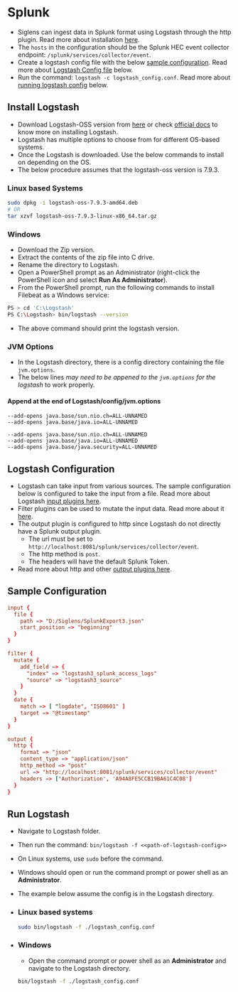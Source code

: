 # Splunk

- Siglens can ingest data in Splunk format using Logstash through the http plugin. Read more about installation [here](#install-logstash).
- The `hosts` in the configuration should be the Splunk HEC event collector endpoint: `/splunk/services/collector/event`.
- Create a logstash config file with the below [sample configuration](#sample-configuration). Read more about [Logstash Config file](#logstash-configuration) below.
- Run the command: `logstash -c logstash_config.conf`. Read more about [running logstash config](#run-logstash-config) below.

## Install Logstash

- Download Logstash-OSS version from [here](https://www.elastic.co/downloads/logstash-oss) or check [official docs](https://www.elastic.co/guide/en/logstash/current/index.html) to know more on installing Logstash.
- Logstash has multiple options to choose from for different OS-based systems.
- Once the Logstash is downloaded. Use the below commands to install on depending on the OS.
- The below procedure assumes that the logstash-oss version is 7.9.3.

### Linux based Systems

```bash
sudo dpkg -i logstash-oss-7.9.3-amd64.deb
# OR
tar xzvf logstash-oss-7.9.3-linux-x86_64.tar.gz
```

### Windows

- Download the Zip version.
- Extract the contents of the zip file into C drive.
- Rename the directory to Logstash.
- Open a PowerShell prompt as an Administrator (right-click the PowerShell icon and select **Run As Administrator**).
- From the PowerShell prompt, run the following commands to install Filebeat as a Windows service:

```bash
PS > cd 'C:\Logstash'
PS C:\Logstash> bin/logstash --version
```

- The above command should print the logstash version.

### JVM Options

- In the Logstash directory, there is a config directory containing the file `jvm.options`.
- The below lines _may need to be appened to the `jvm.options` for the logstash_ to work properly.

#### Append at the end of Logstash/config/jvm.options

```options
--add-opens java.base/sun.nio.ch=ALL-UNNAMED
--add-opens java.base/java.io=ALL-UNNAMED

--add-opens java.base/sun.nio.ch=ALL-UNNAMED
--add-opens java.base/java.io=ALL-UNNAMED
--add-opens java.base/java.security=ALL-UNNAMED
```

## Logstash Configuration

- Logstash can take input from various sources. The sample configuration below is configured to take the input from a file. Read more about Logstash [input plugins here](https://www.elastic.co/guide/en/logstash/7.9/input-plugins.html).
- Filter plugins can be used to mutate the input data. Read more about it [here](https://www.elastic.co/guide/en/logstash/7.9/filter-plugins.html).
- The output plugin is configured to http since Logstash do not directly have a Splunk output plugin.
  - The url must be set to `http://localhost:8081/splunk/services/collector/event`.
  - The http method is `post`.
  - The headers will have the default Splunk Token.
- Read more about http and other [output plugins here](https://www.elastic.co/guide/en/logstash/7.9/plugins-outputs-elasticsearch.html).

## Sample Configuration

```conf
input {
  file {
    path => "D:/Siglens/SplunkExport3.json"
    start_position => "beginning"
  }
}

filter {
  mutate {
    add_field => {
      "index" => "logstash3_splunk_access_logs"
      "source" => "logstash3_source"
    }
  }
  date {
    match => [ "logdate", "ISO8601" ]
    target => "@timestamp"
  }
}

output {
  http {
    format => "json"
    content_type => "application/json"
    http_method => "post"
    url => "http://localhost:8081/splunk/services/collector/event"
    headers => ['Authorization', 'A94A8FE5CCB19BA61C4C08']
  }
}
```

## Run Logstash

- Navigate to Logstash folder.
- Then run the command: `bin/logstash -f <<path-of-logstash-config>>`
- On Linux systems, use `sudo` before the command.
- Windows should open or run the command prompt or power shell as an **Administrator**.
- The example below assume the config is in the Logstash directory.

- ### Linux based systems

  ```bash
  sudo bin/logstash -f ./logstash_config.conf
  ```

- ### Windows

  - Open the command prompt or power shell as an **Administrator** and navigate to the Logstash directory.

  ```bash
  bin/logstash -f ./logstash_config.conf
  ```
